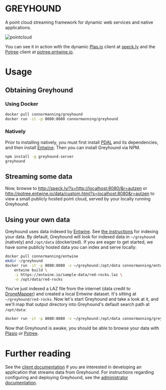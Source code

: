 # GREYHOUND

A point cloud streaming framework for dynamic web services and native applications.

![pointcloud](https://github.com/hobu/greyhound/raw/tooling/doc/logo.png)

You can see it in action with the dynamic [Plas.io](http://speck.ly) client at [speck.ly](http://speck.ly) and the [Potree](http://potree.org) client at [potree.entwine.io](http://potree.entwine.io).

# Usage

## Obtaining Greyhound

### Using Docker
```bash
docker pull connormanning/greyhound
docker run -it -p 8080:8080 connormanning/greyhound
```

### Natively

Prior to installing natively, you must first install [PDAL](https://pdal.io) and its dependencies, and then install [Entwine](https://entwine.io).  Then you can install Greyhound via NPM.

```bash
npm install -g greyhound-server
greyhound
```

## Streaming some data

Now, browse to http://speck.ly/?s=http://localhost:8080/&r=autzen or http://potree.entwine.io/data/custom.html?s=localhost:8080&r=autzen to view a small publicly hosted point cloud, served by your locally running Greyhound.

## Using your own data

Greyhound uses data indexed by [Entwine](https://entwine.io/).  See [the instructions](https://github.com/connormanning/entwine) for indexing your data.  By default, Greyhound will look for indexed data in `~/greyhound` (natively) and `/opt/data` (dockerized).  If you are eager to get started, we have some publicly hosted data you can index and serve locally:

```bash
docker pull connormanning/entwine
mkdir ~/greyhound
docker run -it -p 8080:8080 -v ~/greyhound:/opt/data connormanning/entwine \
    entwine build \
    -i https://entwine.io/sample-data/red-rocks.laz \
    -o /opt/data/red-rocks
```

You've just indexed a LAZ file from the internet (data credit to [DroneMapper](https://dronemapper.com/sample_data)) and created a local Entwine dataset.  It's sitting at `~/greyhound/red-rocks`.  Now let's start Greyhound and take a look at it, and we'll map that output directory into Greyhound's default search path at `/opt/data`:

```bash
docker run -it -p 8080:8080 -v ~/greyhound:/opt/data connormanning/greyhound
```

Now that Greyhound is awake, you should be able to browse your data with [Plasio](http://speck.ly/?s=http://localhost:8080/&r=red-rocks) or [Potree](http://potree.entwine.io/data/custom.html?s=localhost:8080&r=red-rocks).

# Further reading
See the [client documentation](https://github.com/hobu/greyhound/blob/master/doc/clientDevelopment.rst) if you are interested in developing an application that streams data from Greyhound.  For instructions regarding configuring and deploying Greyhound, see the [administrator documentation](https://github.com/hobu/greyhound/blob/master/doc/administration.rst).

